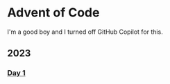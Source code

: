 # Advent of Code

I'm a good boy and I turned off GitHub Copilot for this.

## 2023

### [Day 1](/2023/day1/index.ts)
